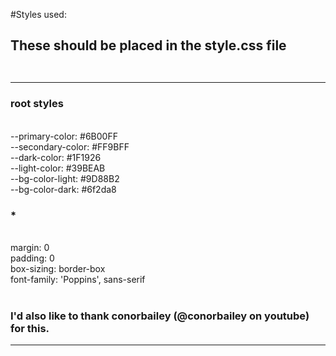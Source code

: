 #Styles used:<br>
<h2> These should be placed in the style.css file<br><br>
<hr>
    <h3> root styles </h3><br>
    --primary-color: #6B00FF<br>
    --secondary-color: #FF9BFF<br>
    --dark-color: #1F1926<br>
    --light-color: #39BEAB<br>
    --bg-color-light: #9D88B2<br>
    --bg-color-dark: #6f2da8<br>
    <h3> * </h3><br>
    margin: 0<br>
    padding: 0<br>
    box-sizing: border-box<br>
    font-family: 'Poppins', sans-serif<br>
    <br>
    <h3> I'd also like to thank conorbailey (@conorbailey on youtube) for this.</h3>
    <hr>
